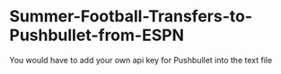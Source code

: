 # Summer-Football-Transfers-to-Pushbullet-from-ESPN

You would have to add your own api key for Pushbullet into the text file
